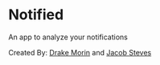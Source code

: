 # Notified
An app to analyze your notifications

Created By: [Drake Morin](https://github.com/DrakeMorin) and [Jacob Steves](https://github.com/jacobsteves)
